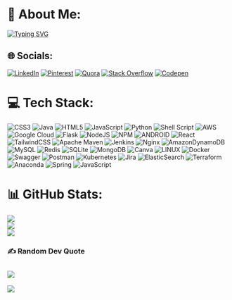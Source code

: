 <!-- [![Typing SVG](https://readme-typing-svg.herokuapp.com?font=Fira+Code&weight=300&size=16&pause=1000&width=435&lines=%F0%9F%91%8B+Hi%2C+I%E2%80%99m+Pavan+Kumar+Dasari+;%F0%9F%91%80+I%E2%80%99m+interested+in+Cloud+%E2%98%81%2C+Front-end%2C+Backend;%F0%9F%8C%B1+I%E2%80%99m+currently+learning+DevOps+;%F0%9F%92%9E%EF%B8%8F+I%E2%80%99m+looking+to+collaborate+on+DevOps;%F0%9F%93%AB+How+to+reach+me+-+dasarepavan007%40gmail.com)](https://git.io/typing-svg) -->
# :dizzy: About Me:
[![Typing SVG](https://readme-typing-svg.herokuapp.com?font=Fira+Code&weight=300&size=16&pause=1000&width=435&lines=%F0%9F%91%8B+Hi%2C+I%E2%80%99m+Pavan+Kumar+Dasari+;%F0%9F%91%80+I%E2%80%99m+interested+in+Cloud+%E2%98%81%2C+Front-end%2C+Backend;%F0%9F%8C%B1+I%E2%80%99m+currently+learning+DevOps+;%F0%9F%92%9E%EF%B8%8F+I%E2%80%99m+looking+to+collaborate+on+DevOps;%F0%9F%93%AB+How+to+reach+me+-+dasarepavan007%40gmail.com)](https://git.io/typing-svg)
## :globe_with_meridians: Socials:
[![LinkedIn](https://img.shields.io/badge/LinkedIn-%230077B5.svg?logo=linkedin&logoColor=white)](https://linkedin.com/in/pavan-kumar-dasari-94b98017b/) [![Pinterest](https://img.shields.io/badge/Pinterest-%23E60023.svg?logo=Pinterest&logoColor=white)](https://pinterest.com/dasarepavan007/) [![Quora](https://img.shields.io/badge/Quora-%23B92B27.svg?logo=Quora&logoColor=white)](https://quora.com/profile/profile/Pavan-Kumar-4152) [![Stack Overflow](https://img.shields.io/badge/-Stackoverflow-FE7A16?logo=stack-overflow&logoColor=white)](https://stackoverflow.com/users/9960213/pavan-kumar) [![Codepen](https://img.shields.io/badge/Codepen-000000?style=for-the-badge&logo=codepen&logoColor=white)](https://codepen.io/pavan-kumar-the-bashful)
# :computer: Tech Stack:
![CSS3](https://img.shields.io/badge/css3-%231572B6.svg?style=for-the-badge&logo=css3&logoColor=white) ![Java](https://img.shields.io/badge/java-%23ED8B00.svg?style=for-the-badge&logo=java&logoColor=white) ![HTML5](https://img.shields.io/badge/html5-%23E34F26.svg?style=for-the-badge&logo=html5&logoColor=white) ![JavaScript](https://img.shields.io/badge/javascript-%23323330.svg?style=for-the-badge&logo=javascript&logoColor=%23F7DF1E) ![Python](https://img.shields.io/badge/python-3670A0?style=for-the-badge&logo=python&logoColor=ffdd54) ![Shell Script](https://img.shields.io/badge/shell_script-%23121011.svg?style=for-the-badge&logo=gnu-bash&logoColor=white) ![AWS](https://img.shields.io/badge/AWS-%23FF9900.svg?style=for-the-badge&logo=amazon-aws&logoColor=white) ![Google Cloud](https://img.shields.io/badge/Google%20Cloud-%234285F4.svg?style=for-the-badge&logo=google-cloud&logoColor=white) ![Flask](https://img.shields.io/badge/flask-%23000.svg?style=for-the-badge&logo=flask&logoColor=white) ![NodeJS](https://img.shields.io/badge/node.js-6DA55F?style=for-the-badge&logo=node.js&logoColor=white) ![NPM](https://img.shields.io/badge/NPM-%23000000.svg?style=for-the-badge&logo=npm&logoColor=white) ![ANDROID](https://img.shields.io/badge/android-%2320232a.svg?style=for-the-badge&logo=android&logoColor=%a4c639) ![React](https://img.shields.io/badge/react-%2320232a.svg?style=for-the-badge&logo=react&logoColor=%2361DAFB) ![TailwindCSS](https://img.shields.io/badge/tailwindcss-%2338B2AC.svg?style=for-the-badge&logo=tailwind-css&logoColor=white) ![Apache Maven](https://img.shields.io/badge/Apache%20Maven-C71A36?style=for-the-badge&logo=Apache%20Maven&logoColor=white) ![Jenkins](https://img.shields.io/badge/jenkins-%232C5263.svg?style=for-the-badge&logo=jenkins&logoColor=white) ![Nginx](https://img.shields.io/badge/nginx-%23009639.svg?style=for-the-badge&logo=nginx&logoColor=white) ![AmazonDynamoDB](https://img.shields.io/badge/Amazon%20DynamoDB-4053D6?style=for-the-badge&logo=Amazon%20DynamoDB&logoColor=white) ![MySQL](https://img.shields.io/badge/mysql-%2300f.svg?style=for-the-badge&logo=mysql&logoColor=white) ![Redis](https://img.shields.io/badge/redis-%23DD0031.svg?style=for-the-badge&logo=redis&logoColor=white) ![SQLite](https://img.shields.io/badge/sqlite-%2307405e.svg?style=for-the-badge&logo=sqlite&logoColor=white) ![MongoDB](https://img.shields.io/badge/MongoDB-%234ea94b.svg?style=for-the-badge&logo=mongodb&logoColor=white) ![Canva](https://img.shields.io/badge/Canva-%2300C4CC.svg?style=for-the-badge&logo=Canva&logoColor=white) ![LINUX](https://img.shields.io/badge/Linux-FCC624?style=for-the-badge&logo=linux&logoColor=black) ![Docker](https://img.shields.io/badge/docker-%230db7ed.svg?style=for-the-badge&logo=docker&logoColor=white) ![Swagger](https://img.shields.io/badge/-Swagger-%23Clojure?style=for-the-badge&logo=swagger&logoColor=white) ![Postman](https://img.shields.io/badge/Postman-FF6C37?style=for-the-badge&logo=postman&logoColor=white) ![Kubernetes](https://img.shields.io/badge/kubernetes-%23326ce5.svg?style=for-the-badge&logo=kubernetes&logoColor=white) ![Jira](https://img.shields.io/badge/jira-%230A0FFF.svg?style=for-the-badge&logo=jira&logoColor=white) ![ElasticSearch](https://img.shields.io/badge/-ElasticSearch-005571?style=for-the-badge&logo=elasticsearch) ![Terraform](https://img.shields.io/badge/terraform-%235835CC.svg?style=for-the-badge&logo=terraform&logoColor=white) ![Anaconda](https://img.shields.io/badge/Anaconda-%2344A833.svg?style=for-the-badge&logo=anaconda&logoColor=white) ![Spring](https://img.shields.io/badge/spring-%236DB33F.svg?style=for-the-badge&logo=spring&logoColor=white) ![JavaScript](https://img.shields.io/badge/javascript-%23323330.svg?style=for-the-badge&logo=javascript&logoColor=%23F7DF1E)
# :bar_chart: GitHub Stats:
![](https://github-readme-stats.vercel.app/api?username=pavankumar0077&theme=chartreuse-dark&hide_border=false&include_all_commits=false&count_private=false)<br/>
![](https://github-readme-streak-stats.herokuapp.com/?user=pavankumar0077&theme=chartreuse-dark&hide_border=false)<br/>
![](https://github-readme-stats.vercel.app/api/top-langs/?username=pavankumar0077&theme=chartreuse-dark&hide_border=false&include_all_commits=false&count_private=false&layout=compact)
### :writing_hand: Random Dev Quote
![](https://quotes-github-readme.vercel.app/api?type=horizontal&theme=radical)
---
[![](https://visitcount.itsvg.in/api?id=pavankumar0077&icon=0&color=0)](https://visitcount.itsvg.in)
<!-- Proudly created with GPRM ( https://gprm.itsvg.in ) -->
